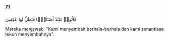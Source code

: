 ##### 71

<span class="ayah">قَالُوا۟ نَعْبُدُ أَصْنَامًۭا فَنَظَلُّ لَهَا عَٰكِفِينَ</span>

<span class="ayah_translation">Mereka menjawab: "Kami menyembah berhala-berhala dan kami senantiasa tekun menyembahnya".</span>
